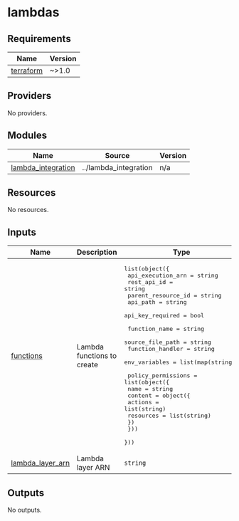 # lambdas

<!-- BEGINNING OF PRE-COMMIT-TERRAFORM DOCS HOOK -->
## Requirements

| Name | Version |
|------|---------|
| <a name="requirement_terraform"></a> [terraform](#requirement\_terraform) | ~>1.0 |

## Providers

No providers.

## Modules

| Name | Source | Version |
|------|--------|---------|
| <a name="module_lambda_integration"></a> [lambda\_integration](#module\_lambda\_integration) | ../lambda_integration | n/a |

## Resources

No resources.

## Inputs

| Name | Description | Type | Default | Required |
|------|-------------|------|---------|:--------:|
| <a name="input_functions"></a> [functions](#input\_functions) | Lambda functions to create | <pre>list(object({<br>    api_execution_arn  = string<br>    rest_api_id        = string<br>    parent_resource_id = string<br>    api_path           = string<br>    api_key_required   = bool<br><br>    function_name    = string<br>    source_file_path = string<br>    function_handler = string<br>    env_variables    = list(map(string))<br><br>    policy_permissions = list(object({<br>      name = string<br>      content = object({<br>        actions   = list(string)<br>        resources = list(string)<br>      })<br>    }))<br>  }))</pre> | n/a | yes |
| <a name="input_lambda_layer_arn"></a> [lambda\_layer\_arn](#input\_lambda\_layer\_arn) | Lambda layer ARN | `string` | n/a | yes |

## Outputs

No outputs.
<!-- END OF PRE-COMMIT-TERRAFORM DOCS HOOK -->
